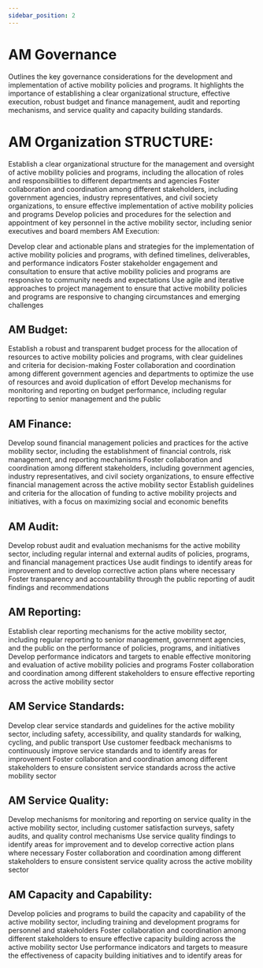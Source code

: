 ```yaml
---
sidebar_position: 2
---
```


# AM Governance
Outlines the key governance considerations for the development and implementation of active mobility policies and programs. It highlights the importance of establishing a clear organizational structure, effective execution, robust budget and finance management, audit and reporting mechanisms, and service quality and capacity building standards.

# AM Organization STRUCTURE:

Establish a clear organizational structure for the management and oversight of active mobility policies and programs, including the allocation of roles and responsibilities to different departments and agencies
Foster collaboration and coordination among different stakeholders, including government agencies, industry representatives, and civil society organizations, to ensure effective implementation of active mobility policies and programs
Develop policies and procedures for the selection and appointment of key personnel in the active mobility sector, including senior executives and board members
AM Execution:

Develop clear and actionable plans and strategies for the implementation of active mobility policies and programs, with defined timelines, deliverables, and performance indicators
Foster stakeholder engagement and consultation to ensure that active mobility policies and programs are responsive to community needs and expectations
Use agile and iterative approaches to project management to ensure that active mobility policies and programs are responsive to changing circumstances and emerging challenges
## AM Budget:

Establish a robust and transparent budget process for the allocation of resources to active mobility policies and programs, with clear guidelines and criteria for decision-making
Foster collaboration and coordination among different government agencies and departments to optimize the use of resources and avoid duplication of effort
Develop mechanisms for monitoring and reporting on budget performance, including regular reporting to senior management and the public
## AM Finance:

Develop sound financial management policies and practices for the active mobility sector, including the establishment of financial controls, risk management, and reporting mechanisms
Foster collaboration and coordination among different stakeholders, including government agencies, industry representatives, and civil society organizations, to ensure effective financial management across the active mobility sector
Establish guidelines and criteria for the allocation of funding to active mobility projects and initiatives, with a focus on maximizing social and economic benefits
## AM Audit:

Develop robust audit and evaluation mechanisms for the active mobility sector, including regular internal and external audits of policies, programs, and financial management practices
Use audit findings to identify areas for improvement and to develop corrective action plans where necessary
Foster transparency and accountability through the public reporting of audit findings and recommendations
## AM Reporting:

Establish clear reporting mechanisms for the active mobility sector, including regular reporting to senior management, government agencies, and the public on the performance of policies, programs, and initiatives
Develop performance indicators and targets to enable effective monitoring and evaluation of active mobility policies and programs
Foster collaboration and coordination among different stakeholders to ensure effective reporting across the active mobility sector
## AM Service Standards:

Develop clear service standards and guidelines for the active mobility sector, including safety, accessibility, and quality standards for walking, cycling, and public transport
Use customer feedback mechanisms to continuously improve service standards and to identify areas for improvement
Foster collaboration and coordination among different stakeholders to ensure consistent service standards across the active mobility sector
## AM Service Quality:

Develop mechanisms for monitoring and reporting on service quality in the active mobility sector, including customer satisfaction surveys, safety audits, and quality control mechanisms
Use service quality findings to identify areas for improvement and to develop corrective action plans where necessary
Foster collaboration and coordination among different stakeholders to ensure consistent service quality across the active mobility sector
## AM Capacity and Capability:

Develop policies and programs to build the capacity and capability of the active mobility sector, including training and development programs for personnel and stakeholders
Foster collaboration and coordination among different stakeholders to ensure effective capacity building across the active mobility sector
Use performance indicators and targets to measure the effectiveness of capacity building initiatives and to identify areas for


